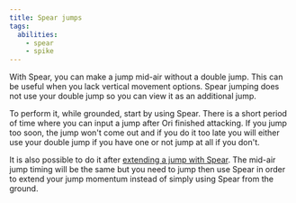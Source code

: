```yaml
---
title: Spear jumps
tags:
  abilities:
    - spear
    - spike
---
```


With Spear, you can make a jump mid-air without a double jump. This can be useful when you lack vertical movement options. Spear jumping does not use your double jump so you can view it as an additional jump.

To perform it, while grounded, start by using Spear. There is a short period of time where you can input a jump after Ori finished attacking. If you jump too soon, the jump won't come out and if you do it too late you will either use your double jump if you have one or not jump at all if you don't.

It is also possible to do it after [extending a jump with Spear](/tutorials/movement/extending-momentum-spear#jumps). The mid-air jump timing will be the same but you need to jump then use Spear in order to extend your jump momentum instead of simply using Spear from the ground.

<youtube-video id="ZB8b_SzgEqc"></youtube-video>
